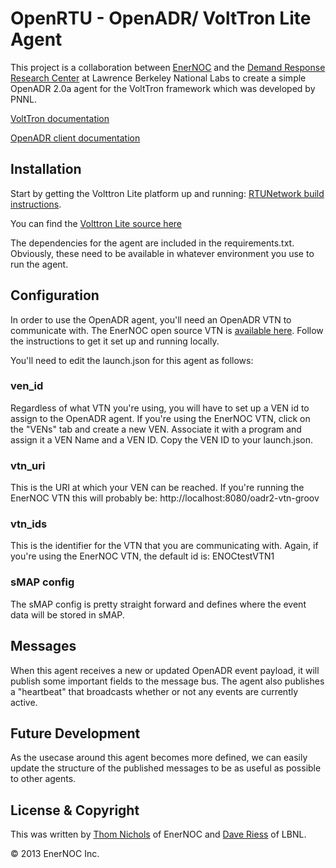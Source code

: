 # OpenRTU - OpenADR/ VoltTron Lite Agent

This project is a collaboration between [EnerNOC](http://open.enernoc.com/) 
and the [Demand Response Research Center](http://drrc.lbl.gov/) at Lawrence 
Berkeley National Labs to create a simple OpenADR 2.0a agent for the VoltTron 
framework which was developed by PNNL.  

[VoltTron documentation](https://svn.pnl.gov/RTUNetwork/wiki)

[OpenADR client documentation](https://github.com/EnerNOC/oadr2-ven-python)


## Installation

Start by getting the Volttron Lite platform up and running: [RTUNetwork build 
instructions](https://svn.pnl.gov/RTUNetwork/wiki/BuildingTheProject).

You can find the [Volttron Lite source here](https://bitbucket.org/berkeleylab/rtunetwork/overview)

The dependencies for the agent are included in the requirements.txt. Obviously, these
need to be available in whatever environment you use to run the agent.

## Configuration

In order to use the OpenADR agent, you'll need an OpenADR VTN to communicate with.
The EnerNOC open source VTN is [available here](https://github.com/EnerNOC/oadr2-vtn-new).
Follow the instructions to get it set up and running locally.

You'll need to edit the launch.json for this agent as follows:

### ven_id

Regardless of what VTN you're using, you will have to set up a VEN id to
assign to the OpenADR agent. If you're using the EnerNOC VTN, click on
the "VENs" tab and create a new VEN. Associate it with a program and
assign it a VEN Name and a VEN ID. Copy the VEN ID to your launch.json.

### vtn_uri
This is the URI at which your VEN can be reached. If you're running the
EnerNOC VTN this will probably be: http://localhost:8080/oadr2-vtn-groov

### vtn_ids
This is the identifier for the VTN that you are communicating with. Again,
if you're using the EnerNOC VTN, the default id is: ENOCtestVTN1

### sMAP config
The sMAP config is pretty straight forward and defines where the event
data will be stored in sMAP.

## Messages

When this agent receives a new or updated OpenADR event payload, it will
publish some important fields to the message bus. The agent also publishes
a "heartbeat" that broadcasts whether or not any events are currently active.

## Future Development

As the usecase around this agent becomes more defined, we can easily update
the structure of the published messages to be as useful as possible to other
agents.



## License & Copyright

This was written by [Thom Nichols](mailto:tnichols@enernoc.com) of EnerNOC
and [Dave Riess](mailto:driess@lbl.gov) of LBNL.

&copy; 2013 
EnerNOC Inc.
